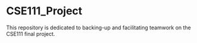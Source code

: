 # CSE111_Project
This repository is dedicated to backing-up and facilitating teamwork on the CSE111 final project.
